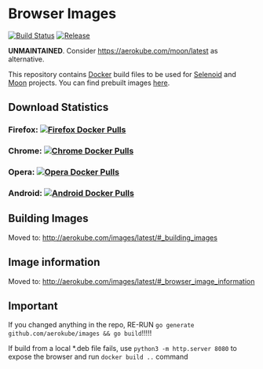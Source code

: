 # Browser Images
[![Build Status](https://github.com/aerokube/images/workflows/build/badge.svg)](https://github.com/aerokube/images/actions?query=workflow%3Abuild)
[![Release](https://img.shields.io/github/release/aerokube/images.svg)](https://github.com/aerokube/images/releases/latest)

**UNMAINTAINED**. Consider https://aerokube.com/moon/latest as alternative.

This repository contains [Docker](http://docker.com/) build files to be used for [Selenoid](http://github.com/aerokube/selenoid) and [Moon](http://github.com/aerokube/moon) projects. You can find prebuilt images [here](https://hub.docker.com/u/selenoid/).

## Download Statistics

### Firefox: [![Firefox Docker Pulls](https://img.shields.io/docker/pulls/selenoid/firefox.svg)](https://hub.docker.com/r/selenoid/firefox)

### Chrome: [![Chrome Docker Pulls](https://img.shields.io/docker/pulls/selenoid/chrome.svg)](https://hub.docker.com/r/selenoid/chrome)

### Opera: [![Opera Docker Pulls](https://img.shields.io/docker/pulls/selenoid/opera.svg)](https://hub.docker.com/r/selenoid/opera)

### Android: [![Android Docker Pulls](https://img.shields.io/docker/pulls/selenoid/android.svg)](https://hub.docker.com/r/selenoid/android)

## Building Images

Moved to: http://aerokube.com/images/latest/#_building_images

## Image information
Moved to: http://aerokube.com/images/latest/#_browser_image_information


## Important
If you changed anything in the repo, RE-RUN `go generate github.com/aerokube/images && go build`!!!!!

If build from a local *.deb file fails, use `python3 -m http.server 8080` to expose the browser and run `docker build ..` command
